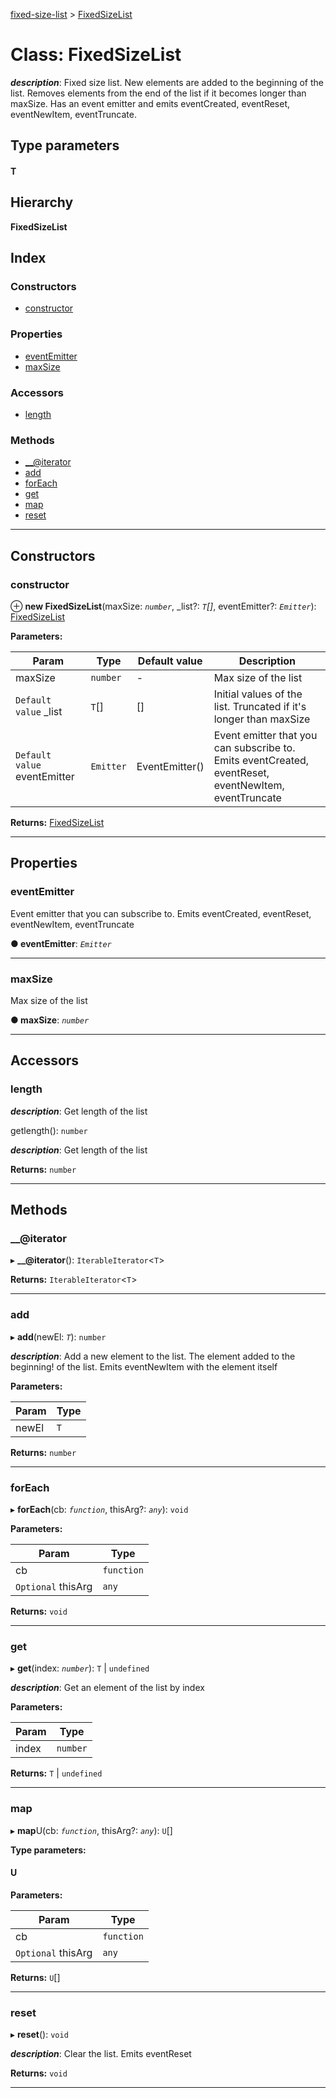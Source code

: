 [fixed-size-list](../README.md) > [FixedSizeList](../classes/fixedsizelist.md)

# Class: FixedSizeList

*__description__*: Fixed size list. New elements are added to the beginning of the list. Removes elements from the end of the list if it becomes longer than maxSize. Has an event emitter and emits eventCreated, eventReset, eventNewItem, eventTruncate.

## Type parameters
#### T 
## Hierarchy

**FixedSizeList**

## Index

### Constructors

* [constructor](fixedsizelist.md#constructor)

### Properties

* [eventEmitter](fixedsizelist.md#eventemitter)
* [maxSize](fixedsizelist.md#maxsize)

### Accessors

* [length](fixedsizelist.md#length)

### Methods

* [__@iterator](fixedsizelist.md#___iterator)
* [add](fixedsizelist.md#add)
* [forEach](fixedsizelist.md#foreach)
* [get](fixedsizelist.md#get)
* [map](fixedsizelist.md#map)
* [reset](fixedsizelist.md#reset)

---

## Constructors

<a id="constructor"></a>

###  constructor

⊕ **new FixedSizeList**(maxSize: *`number`*, _list?: *`T`[]*, eventEmitter?: *`Emitter`*): [FixedSizeList](fixedsizelist.md)

**Parameters:**

| Param | Type | Default value | Description |
| ------ | ------ | ------ | ------ |
| maxSize | `number` | - |  Max size of the list |
| `Default value` _list | `T`[] |  [] |  Initial values of the list. Truncated if it's longer than maxSize |
| `Default value` eventEmitter | `Emitter` |  EventEmitter() |  Event emitter that you can subscribe to. Emits eventCreated, eventReset, eventNewItem, eventTruncate |

**Returns:** [FixedSizeList](fixedsizelist.md)

___

## Properties

<a id="eventemitter"></a>

###  eventEmitter

Event emitter that you can subscribe to. Emits eventCreated, eventReset, eventNewItem, eventTruncate

**● eventEmitter**: *`Emitter`*

___
<a id="maxsize"></a>

###  maxSize

Max size of the list

**● maxSize**: *`number`*

___

## Accessors

<a id="length"></a>

###  length

*__description__*: Get length of the list

getlength(): `number`

*__description__*: Get length of the list

**Returns:** `number`

___

## Methods

<a id="___iterator"></a>

###  __@iterator

▸ **__@iterator**(): `IterableIterator`<`T`>

**Returns:** `IterableIterator`<`T`>

___
<a id="add"></a>

###  add

▸ **add**(newEl: *`T`*): `number`

*__description__*: Add a new element to the list. The element added to the beginning! of the list. Emits eventNewItem with the element itself

**Parameters:**

| Param | Type |
| ------ | ------ |
| newEl | `T` |

**Returns:** `number`

___
<a id="foreach"></a>

###  forEach

▸ **forEach**(cb: *`function`*, thisArg?: *`any`*): `void`

**Parameters:**

| Param | Type |
| ------ | ------ |
| cb | `function` |
| `Optional` thisArg | `any` |

**Returns:** `void`

___
<a id="get"></a>

###  get

▸ **get**(index: *`number`*):  `T` &#124; `undefined`

*__description__*: Get an element of the list by index

**Parameters:**

| Param | Type |
| ------ | ------ |
| index | `number` |

**Returns:**  `T` &#124; `undefined`

___
<a id="map"></a>

###  map

▸ **map**U(cb: *`function`*, thisArg?: *`any`*): `U`[]

**Type parameters:**

#### U 
**Parameters:**

| Param | Type |
| ------ | ------ |
| cb | `function` |
| `Optional` thisArg | `any` |

**Returns:** `U`[]

___
<a id="reset"></a>

###  reset

▸ **reset**(): `void`

*__description__*: Clear the list. Emits eventReset

**Returns:** `void`

___

